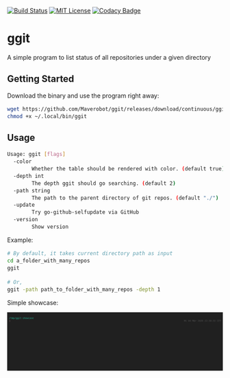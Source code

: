 [![Build Status][travis-badge]][travis-link]
[![MIT License][license-badge]](LICENSE)
[![Codacy Badge][codacy-badge]][codacy-link]
# ggit
A simple program to list status of all repositories under a given directory

## Getting Started

Download the binary and use the program right away:

```sh
wget https://github.com/Maverobot/ggit/releases/download/continuous/ggit-linux-amd64 -O ~/.local/bin/ggit
chmod +x ~/.local/bin/ggit
```

## Usage
```sh
Usage: ggit [flags]
  -color
    	Whether the table should be rendered with color. (default true)
  -depth int
    	The depth ggit should go searching. (default 2)
  -path string
    	The path to the parent directory of git repos. (default "./")
  -update
    	Try go-github-selfupdate via GitHub
  -version
    	Show version
```

Example:
```sh
# By default, it takes current directory path as input
cd a_folder_with_many_repos
ggit

# Or,
ggit -path path_to_folder_with_many_repos -depth 1
```

Simple showcase:

![](demo.gif)

[travis-badge]:     https://travis-ci.com/Maverobot/ggit.svg?branch=master
[travis-link]:      https://travis-ci.com/Maverobot/ggit
[codacy-badge]:     https://api.codacy.com/project/badge/Grade/840d280344b245a38ed80cecf38cf96b
[codacy-link]:      https://www.codacy.com/manual/quzhengrobot/ggit?utm_source=github.com&amp;utm_medium=referral&amp;utm_content=Maverobot/ggit&amp;utm_campaign=Badge_Grade
[license-badge]:    https://img.shields.io/badge/License-MIT-blue.svg
[release-download]: https://github.com/Maverobot/ggit/releases/download/continuous/ggit-linux-amd64

